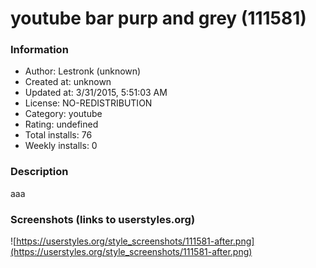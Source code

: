 # youtube bar purp and grey (111581)

### Information
- Author: Lestronk (unknown)
- Created at: unknown
- Updated at: 3/31/2015, 5:51:03 AM
- License: NO-REDISTRIBUTION
- Category: youtube
- Rating: undefined
- Total installs: 76
- Weekly installs: 0


### Description
aaa


### Screenshots (links to userstyles.org)
![https://userstyles.org/style_screenshots/111581-after.png](https://userstyles.org/style_screenshots/111581-after.png)


